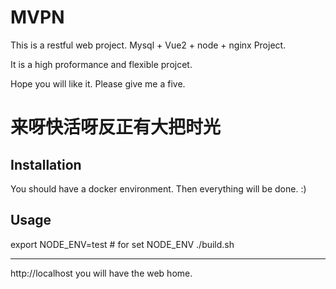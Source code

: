 MVPN
=========================
This is a restful web project.
Mysql + Vue2 + node + nginx Project.

It is a high proformance and flexible projcet.

Hope you will like it. Please give me a five.

来呀快活呀反正有大把时光
=========================

Installation
------------
You should have a docker environment. Then everything will be done. :)

Usage
-----
export NODE_ENV=test # for set NODE_ENV
./build.sh

-----
http://localhost you will have the web home.
